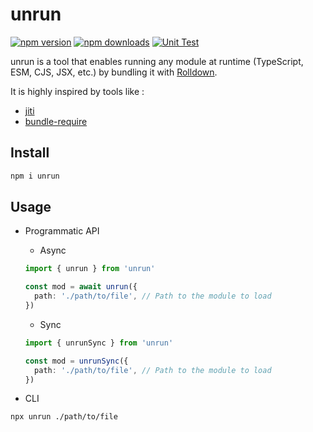 # unrun

[![npm version][npm-version-src]][npm-version-href]
[![npm downloads][npm-downloads-src]][npm-downloads-href]
[![Unit Test][unit-test-src]][unit-test-href]

unrun is a tool that enables running any module at runtime (TypeScript, ESM, CJS, JSX, etc.) by bundling it with [Rolldown](https://rolldown.rs/).

It is highly inspired by tools like :

- [jiti](https://github.com/unjs/jiti)
- [bundle-require](https://github.com/egoist/bundle-require)

## Install

```bash
npm i unrun
```

## Usage

- Programmatic API
  - Async

  ```ts
  import { unrun } from 'unrun'

  const mod = await unrun({
    path: './path/to/file', // Path to the module to load
  })
  ```

  - Sync

  ```ts
  import { unrunSync } from 'unrun'

  const mod = unrunSync({
    path: './path/to/file', // Path to the module to load
  })
  ```

- CLI

```bash
npx unrun ./path/to/file
```

<!-- Badges -->

[npm-version-src]: https://img.shields.io/npm/v/unrun.svg
[npm-version-href]: https://npmjs.com/package/unrun
[npm-downloads-src]: https://img.shields.io/npm/dm/unrun
[npm-downloads-href]: https://www.npmcharts.com/compare/unrun?interval=30
[unit-test-src]: https://github.com/gugustinette/unrun/actions/workflows/unit-test.yml/badge.svg
[unit-test-href]: https://github.com/gugustinette/unrun/actions/workflows/unit-test.yml
